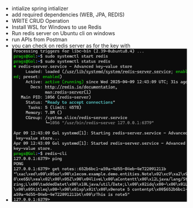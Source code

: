 - intialize spring intializer 
- add required dependencies (WEB, JPA, REDIS)
- WRITE CRUD Operation
- Install WSL for Windows to use Redis
- Run redis server on Ubuntu cli on windows
- run APIs from Postman
- you can check on redis server as for the key with
- ![img.png](img.png)